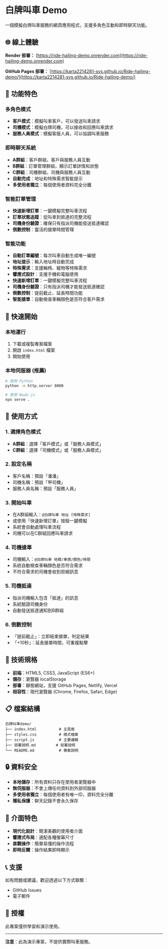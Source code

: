 # 白牌叫車 Demo

一個模擬白牌叫車服務的網頁應用程式，支援多角色互動和即時聊天功能。

## 🌐 線上體驗

**Render 部署：**
[https://ride-hailing-demo.onrender.com](https://ride-hailing-demo.onrender.com)

**GitHub Pages 部署：**
[https://karta2214281-sys.github.io/Ride-hailing-demo/](https://karta2214281-sys.github.io/Ride-hailing-demo/)

## 🎯 功能特色

### 多角色模式
- **客戶模式**：模擬叫車客戶，可以發送叫車請求
- **司機模式**：模擬白牌司機，可以接收和回應叫車請求
- **服務人員模式**：模擬客服人員，可以協調叫車服務

### 即時聊天系統
- **A群組**：客戶群組，客戶與服務人員互動
- **B群組**：訂單管理群組，顯示訂單詳情和狀態
- **C群組**：司機群組，司機與服務人員互動
- **自動完成**：地址和特殊需求智能提示
- **多使用者獨立**：每個使用者資料完全分離

### 智能訂單管理
- **快速新增訂單**：一鍵模擬完整叫車流程
- **訂單狀態追蹤**：從叫車到抵達的完整流程
- **司機身份驗證**：確保只有指派司機能發送抵達確認
- **倒數控制**：靈活的搶單時間管理

### 智能功能
- **自動訂單編號**：每次叫車自動生成唯一編號
- **地址提示**：輸入地址時自動完成
- **特殊需求**：支援輪椅、寵物等特殊需求
- **響應式設計**：支援手機和電腦使用
- **快速新增訂單**：一鍵模擬完整叫車流程
- **司機身份驗證**：只有指派司機才能發送抵達確認
- **倒數控制**：提前截止、延長時間功能
- **智能搶單**：自動檢查車輛顏色是否符合客戶需求

## 🚀 快速開始

### 本地運行
1. 下載或複製專案檔案
2. 開啟 `index.html` 檔案
3. 開始使用

### 本地伺服器 (推薦)
```bash
# 使用 Python
python -m http.server 8000

# 使用 Node.js
npx serve .
```

## 📱 使用方式

### 1. 選擇角色模式
- **A群組**：選擇「客戶模式」或「服務人員模式」
- **C群組**：選擇「司機模式」或「服務人員模式」

### 2. 設定名稱
- 客戶名稱：預設「潘潘」
- 司機名稱：預設「甲司機」
- 服務人員名稱：預設「服務人員」

### 3. 開始叫車
- 在A群組輸入：`@白牌叫車 地址 [特殊需求]`
- 或使用「快速新增訂單」按鈕一鍵模擬
- 系統會自動處理叫車流程
- 司機可以在C群組回應叫車請求

### 4. 司機搶單
- 司機輸入：`@白牌叫車 地標/車牌/顏色/時間`
- 系統自動檢查車輛顏色是否符合需求
- 不符合需求的司機會收到拒絕訊息

### 5. 司機抵達
- 指派司機輸入包含「抵達」的訊息
- 系統驗證司機身份
- 自動發送抵達通知到B群組

### 6. 倒數控制
- 「提前截止」：立即結束搶單，判定結果
- 「+10秒」：延長搶單時間，可重複點擊

## 🔧 技術規格

- **前端**：HTML5, CSS3, JavaScript (ES6+)
- **儲存**：瀏覽器 localStorage
- **部署**：靜態網站，支援 GitHub Pages, Netlify, Vercel
- **相容性**：現代瀏覽器 (Chrome, Firefox, Safari, Edge)

## 📋 檔案結構

```
白牌叫車demo/
├── index.html          # 主頁面
├── styles.css          # 樣式檔案
├── script.js           # 主要邏輯
├── 部署說明.md         # 部署說明
└── README.md           # 專案說明
```

## 🔒 資料安全

- **本地儲存**：所有資料只存在使用者瀏覽器中
- **無伺服器**：不會上傳任何資料到外部伺服器
- **多使用者獨立**：每個使用者有唯一ID，資料完全分離
- **隱私保護**：聊天記錄不會永久保存

## 🎨 介面特色

- **現代化設計**：簡潔美觀的使用者介面
- **響應式布局**：適配各種螢幕尺寸
- **直觀操作**：簡單易懂的操作流程
- **即時反饋**：操作結果即時顯示

## 📞 支援

如有問題或建議，歡迎透過以下方式聯繫：
- GitHub Issues
- 電子郵件

## 📄 授權

此專案僅供學習和演示使用。

---

**注意**：此為演示專案，不提供實際叫車服務。

